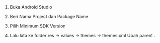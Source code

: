 1. Buka Android Studio
2. Beri Nama Project dan Package Name
3. Pilih Minimum SDK Version
4. Lalu kita ke folder res -> values -> themes -> themes.xml
    Ubah parent .

    <style name="Base.Theme.Calculator" parent="Theme.AppCompat.NoActionBar">

5. Kemudian kita ke Gradle Scripts -> build.gradle(Module:app)
    kita tambahkan di dependencies.

    implementation("net.objecthunter:exp4j:0.4.8")
    implementation("org.jetbrains.kotlin:kotlin-stdlib:1.8.0")

6. Lalu kita kembali ke folder res -> values -> colors.xml
    Kita tambahkan setelah warna putih / white.

    <color name="navi">#1199AA</color>
    <color name="red">#E53935</color>
    <color name="yellow">#FFB300</color>

7. Lalu di folder res -> drawable, kita klik kanan kemudian pilih New Drawable Resource File
    Kita bikin File Name : rounded_button, kemudian klik ok.
    kemudian buka file rounded_button.xml yang sebelumnya dibuat,
    kemudian klik ctrl+A lalu ctrl+V kode dibawah ini :

    <?xml version="1.0" encoding="utf-8"?>
        <shape xmlns:android="http://schemas.android.com/apk/res/android"
            android:shape="oval">
            <solid android:color="#A8A8A8" />
            <size
                android:width="80dp"
                android:height="80dp" />
        </shape>

8. Lalu Desain User Interface di activity_main.xml, mengikuti kode dibawah ini

    <?xml version="1.0" encoding="utf-8"?>
    <LinearLayout xmlns:android="http://schemas.android.com/apk/res/android"
        android:layout_width="match_parent"
        android:layout_height="match_parent"
        android:background="@color/white"
        android:orientation="vertical">


        <EditText
            android:id="@+id/editText"
            android:textSize="30sp"
            android:textAlignment="textEnd"
            android:layout_marginRight="20sp"
            android:textColor="@color/black"
            android:layout_marginBottom="20dp"
            android:layout_width="match_parent"
            android:text="0"
            android:layout_height="100dp"
            android:hint="0" />

        <LinearLayout
            android:orientation="vertical"
            android:gravity="bottom"
            android:layout_width="match_parent"
            android:layout_height="match_parent">

            <EditText
                android:id="@+id/resultTextView"
                android:textSize="70sp"
                android:textAlignment="textEnd"
                android:layout_marginRight="20sp"
                android:textColor="@color/black"
                android:layout_marginBottom="20dp"
                android:layout_width="match_parent"
                android:text="0"
                android:layout_height="wrap_content"
                android:hint="0" />

            <LinearLayout
                android:paddingTop="20sp"
                android:background="#F4F4F4"
                android:orientation="vertical"
                android:layout_width="match_parent"
                android:layout_height="wrap_content">

                <LinearLayout
                    android:layout_width="match_parent"
                    android:padding="10dp"
                    android:layout_height="wrap_content"
                    android:orientation="horizontal">

                    <Button
                        android:id="@+id/backspace"
                        android:layout_width="0dp"
                        android:layout_height="wrap_content"
                        android:text="C"
                        android:textSize="25sp"
                        android:layout_weight="1"
                        android:background="@drawable/rounded_button"
                        android:textStyle="bold"
                        android:layout_marginRight="8dp"/>

                    <Button
                        android:id="@+id/buttonBr1"
                        android:layout_width="0dp"
                        android:layout_height="wrap_content"
                        android:text="("
                        android:textSize="25sp"
                        android:layout_weight="1"
                        android:background="@drawable/rounded_button"
                        android:textStyle="bold"
                        android:layout_marginRight="8dp"/>

                    <Button
                        android:id="@+id/buttonBr2"
                        android:layout_width="0dp"
                        android:layout_height="wrap_content"
                        android:text=")"
                        android:textSize="25sp"
                        android:layout_weight="1"
                        android:background="@drawable/rounded_button"
                        android:textStyle="bold"
                        android:layout_marginRight="8dp"/>

                    <Button
                        android:id="@+id/buttonDivide"
                        android:layout_width="0dp"
                        android:layout_height="wrap_content"
                        android:text="/"
                        android:textSize="25sp"
                        android:layout_weight="1"
                        android:background="@drawable/rounded_button"
                        android:textStyle="bold"/>
                </LinearLayout>

                <LinearLayout
                    android:layout_width="match_parent"
                    android:padding="10dp"
                    android:layout_height="wrap_content"
                    android:orientation="horizontal">

                    <Button
                        android:id="@+id/button1"
                        android:layout_width="0dp"
                        android:layout_height="wrap_content"
                        android:text="1"
                        android:textSize="25sp"
                        android:layout_weight="1"
                        android:background="@drawable/rounded_button"
                        android:textStyle="bold"
                        android:layout_marginRight="8dp"/>

                    <Button
                        android:id="@+id/button2"
                        android:layout_width="0dp"
                        android:layout_height="wrap_content"
                        android:text="2"
                        android:textSize="25sp"
                        android:layout_weight="1"
                        android:background="@drawable/rounded_button"
                        android:textStyle="bold"
                        android:layout_marginRight="8dp"/>

                    <Button
                        android:id="@+id/button3"
                        android:layout_width="0dp"
                        android:layout_height="wrap_content"
                        android:text="3"
                        android:textSize="25sp"
                        android:layout_weight="1"
                        android:background="@drawable/rounded_button"
                        android:textStyle="bold"
                        android:layout_marginRight="8dp"/>

                    <Button
                        android:id="@+id/buttonAdd"
                        android:layout_width="0dp"
                        android:layout_height="wrap_content"
                        android:text="+"
                        android:textSize="25sp"
                        android:layout_weight="1"
                        android:background="@drawable/rounded_button"
                        android:textStyle="bold"/>
                </LinearLayout>

                <LinearLayout
                    android:layout_width="match_parent"
                    android:padding="10dp"
                    android:layout_height="wrap_content"
                    android:orientation="horizontal">

                    <Button
                        android:id="@+id/button4"
                        android:layout_width="0dp"
                        android:layout_height="wrap_content"
                        android:text="4"
                        android:textSize="25sp"
                        android:layout_weight="1"
                        android:background="@drawable/rounded_button"
                        android:textStyle="bold"
                        android:layout_marginRight="8dp"/>

                    <Button
                        android:id="@+id/button5"
                        android:layout_width="0dp"
                        android:layout_height="wrap_content"
                        android:text="5"
                        android:textSize="25sp"
                        android:layout_weight="1"
                        android:background="@drawable/rounded_button"
                        android:textStyle="bold"
                        android:layout_marginRight="8dp"/>

                    <Button
                        android:id="@+id/button6"
                        android:layout_width="0dp"
                        android:layout_height="wrap_content"
                        android:text="6"
                        android:textSize="25sp"
                        android:layout_weight="1"
                        android:background="@drawable/rounded_button"
                        android:textStyle="bold"
                        android:layout_marginRight="8dp"/>

                    <Button
                        android:id="@+id/buttonSubtract"
                        android:layout_width="0dp"
                        android:layout_height="wrap_content"
                        android:text="-"
                        android:textSize="25sp"
                        android:layout_weight="1"
                        android:background="@drawable/rounded_button"
                        android:textStyle="bold"/>
                </LinearLayout>

                <LinearLayout
                    android:layout_width="match_parent"
                    android:layout_height="wrap_content"
                    android:padding="10dp"
                    android:orientation="horizontal">

                    <Button
                        android:id="@+id/button7"
                        android:layout_width="0dp"
                        android:layout_height="wrap_content"
                        android:text="7"
                        android:textSize="25sp"
                        android:layout_weight="1"
                        android:background="@drawable/rounded_button"
                        android:textStyle="bold"
                        android:layout_marginRight="8dp"/>

                    <Button
                        android:id="@+id/button8"
                        android:layout_width="0dp"
                        android:layout_height="wrap_content"
                        android:text="8"
                        android:textSize="25sp"
                        android:layout_weight="1"
                        android:background="@drawable/rounded_button"
                        android:textStyle="bold"
                        android:layout_marginRight="8dp"/>

                    <Button
                        android:id="@+id/button9"
                        android:layout_width="0dp"
                        android:layout_height="wrap_content"
                        android:text="9"
                        android:textSize="25sp"
                        android:layout_weight="1"
                        android:background="@drawable/rounded_button"
                        android:textStyle="bold"
                        android:layout_marginRight="8dp"/>

                    <Button
                        android:id="@+id/buttonMultiply"
                        android:layout_width="0dp"
                        android:layout_height="wrap_content"
                        android:text="*"
                        android:textSize="25sp"
                        android:layout_weight="1"
                        android:background="@drawable/rounded_button"
                        android:textStyle="bold"/>
                </LinearLayout>

                <LinearLayout
                    android:padding="10dp"
                    android:layout_width="match_parent"
                    android:layout_height="wrap_content"
                    android:orientation="horizontal">


                    <Button
                        android:id="@+id/AC"
                        android:layout_width="0dp"
                        android:layout_height="wrap_content"
                        android:text="AC"
                        android:textSize="25sp"
                        android:layout_weight="1"
                        android:background="@drawable/rounded_button"
                        android:textStyle="bold"
                        android:layout_marginRight="8dp"/>

                    <Button
                        android:id="@+id/button0"
                        android:layout_width="0dp"
                        android:layout_height="wrap_content"
                        android:text="0"
                        android:textSize="25sp"
                        android:layout_weight="1"
                        android:background="@drawable/rounded_button"
                        android:textStyle="bold"
                        android:layout_marginRight="8dp"/>


                    <Button
                        android:id="@+id/buttonDot"
                        android:layout_width="0dp"
                        android:layout_height="wrap_content"
                        android:text="."
                        android:textSize="25sp"
                        android:layout_weight="1"
                        android:background="@drawable/rounded_button"
                        android:textStyle="bold"
                        android:layout_marginRight="8dp"/>


                    <Button
                        android:id="@+id/buttonEquals"
                        android:layout_width="0dp"
                        android:layout_height="wrap_content"
                        android:text="="
                        android:textSize="25sp"
                        android:layout_weight="1"
                        android:background="@drawable/rounded_button"
                        android:textStyle="bold"/>
                </LinearLayout>

            </LinearLayout>

        </LinearLayout>

    </LinearLayout>

9. Lalu di File MainActivity.kt ikuti codingan dibawah ini :

    package com.example.calculator

    import android.graphics.PorterDuff
    import android.os.Bundle
    import android.text.Editable
    import android.text.TextWatcher
    import android.view.View
    import android.widget.Button
    import android.widget.EditText
    import androidx.appcompat.app.AppCompatActivity
    import androidx.core.content.ContextCompat
    import net.objecthunter.exp4j.ExpressionBuilder
    import java.lang.Exception

    class MainActivity : AppCompatActivity() {

        private lateinit var editText: EditText
        private lateinit var resultTextView : EditText

        override fun onCreate(savedInstanceState: Bundle?) {
            super.onCreate(savedInstanceState)
            setContentView(R.layout.activity_main)

            editText = findViewById(R.id.editText)
            resultTextView = findViewById(R.id.resultTextView)

            setupInputChangeListener()

            val buttonIds = arrayOf(
                R.id.button0, R.id.button1, R.id.button2, R.id.button3, R.id.button4,
                R.id.button5, R.id.button6, R.id.button7, R.id.button8, R.id.button9,
                R.id.buttonDot, R.id.buttonAdd, R.id.buttonSubtract, R.id.buttonMultiply,
                R.id.buttonDivide, R.id.buttonBr1, R.id.buttonBr2, R.id.backspace,
                R.id.AC, R.id.buttonEquals
            )

            for (buttonId in buttonIds) {
                val button = findViewById<Button>(buttonId)
                if (buttonId in arrayOf(R.id.buttonDot, R.id.button0,R.id.button1, R.id.button2, R.id.button3, R.id.button4, R.id.button5, R.id.button6, R.id.button7, R.id.button8, R.id.button9)) {
                    val color = ContextCompat.getColor(this, R.color.navi)
                    val drawable = ContextCompat.getDrawable(this, R.drawable.rounded_button)
                    drawable?.setColorFilter(color, PorterDuff.Mode.SRC)

                    button.background = drawable
                }

                if (buttonId in arrayOf(R.id.buttonEquals, R.id.buttonAdd, R.id.buttonSubtract, R.id.buttonMultiply, R.id.buttonDivide)) {
                    val color = ContextCompat.getColor(this, R.color.yellow)
                    val drawable = ContextCompat.getDrawable(this, R.drawable.rounded_button)
                    drawable?.setColorFilter(color, PorterDuff.Mode.SRC)

                    button.background = drawable
                }

                if (buttonId in arrayOf(R.id.backspace, R.id.AC)) {
                    val color = ContextCompat.getColor(this, R.color.red)
                    val drawable = ContextCompat.getDrawable(this, R.drawable.rounded_button)
                    drawable?.setColorFilter(color, PorterDuff.Mode.SRC)

                    button.background = drawable
                }

                button.setOnClickListener { onButtonClick(it) }
            }

            findViewById<Button>(R.id.buttonEquals).setOnClickListener { onEqualsButtonClick() }
        }

        private fun setupInputChangeListener() {
            editText.addTextChangedListener(object : TextWatcher {
                override fun beforeTextChanged(s: CharSequence?, start: Int, count: Int, after: Int) {}

                override fun onTextChanged(s: CharSequence?, start: Int, before: Int, count: Int) {
                    // Calculate and display result while typing
                    val expression = s.toString()
                    try {
                        val result = evaluateExpression(expression)
                        resultTextView.setText(result.toString())
                    } catch (e: Exception) {
                        // Handle invalid expressions
                        resultTextView.text.clear()
                    }
                }

                override fun afterTextChanged(s: Editable?) {}
            })
        }


        private fun onButtonClick(view: View) {
            val button = view as Button
            val buttonText = button.text.toString()
            val currentText = editText.text.toString()

            when (buttonText) {
                "AC" -> editText.setText("")
                "C" -> {
                    if (currentText.isNotEmpty()) {
                        editText.setText(currentText.dropLast(1))
                    }
                }
                else -> editText.setText(currentText + buttonText)
            }
        }

        private fun onEqualsButtonClick() {
            val currentText = editText.text.toString()
            try {
                val result = evaluateExpression(currentText)
                val resultInt = result.toInt() // Convert result to integer
                resultTextView.text = Editable.Factory.getInstance().newEditable(resultInt.toString())
            } catch (e: Exception) {
                editText.setText("Error: ${e.message}")
            }
        }




        private fun evaluateExpression(expression: String): Int {
            return ExpressionBuilder(expression).build().evaluate().toInt()
        }

    }

10. Setelah itu silakan coba untuk dijalankan. :)

